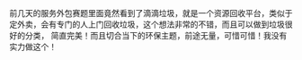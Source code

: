 前几天的服务外包赛题里面竟然看到了滴滴垃圾，就是一个资源回收平台，类似于定外卖，会有专门的人上门回收垃圾，这个想法非常的不错，而且可以做到垃圾很好的分类，
简直完美！而且切合当下的环保主题，前途无量，可惜可惜！我没有实力做这个！
